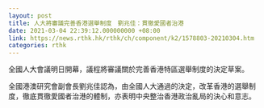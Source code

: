 ```yaml
---
layout: post
title: 人大將審議完善香港選舉制度　劉兆佳：貫徹愛國者治港
date: 2021-03-04 22:39:12.000000000 +08:00
link: https://news.rthk.hk/rthk/ch/component/k2/1578803-20210304.htm
categories: rthk
---
```


全國人大會議明日開幕，議程將審議關於完善香港特區選舉制度的決定草案。

全國港澳研究會副會長劉兆佳認為，由全國人大通過的決定，改革香港的選舉制度，徹底貫徹愛國者治港的體制，亦表明中央整治香港政治亂局的決心和意志。
